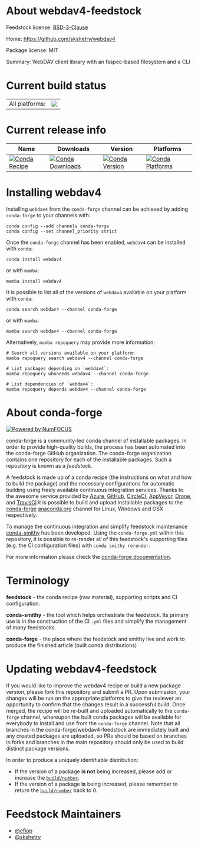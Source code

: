 About webdav4-feedstock
=======================

Feedstock license: [BSD-3-Clause](https://github.com/conda-forge/webdav4-feedstock/blob/main/LICENSE.txt)

Home: https://github.com/skshetry/webdav4

Package license: MIT

Summary: WebDAV client library with an fsspec-based filesystem and a CLI

Current build status
====================


<table><tr><td>All platforms:</td>
    <td>
      <a href="https://dev.azure.com/conda-forge/feedstock-builds/_build/latest?definitionId=13328&branchName=main">
        <img src="https://dev.azure.com/conda-forge/feedstock-builds/_apis/build/status/webdav4-feedstock?branchName=main">
      </a>
    </td>
  </tr>
</table>

Current release info
====================

| Name | Downloads | Version | Platforms |
| --- | --- | --- | --- |
| [![Conda Recipe](https://img.shields.io/badge/recipe-webdav4-green.svg)](https://anaconda.org/conda-forge/webdav4) | [![Conda Downloads](https://img.shields.io/conda/dn/conda-forge/webdav4.svg)](https://anaconda.org/conda-forge/webdav4) | [![Conda Version](https://img.shields.io/conda/vn/conda-forge/webdav4.svg)](https://anaconda.org/conda-forge/webdav4) | [![Conda Platforms](https://img.shields.io/conda/pn/conda-forge/webdav4.svg)](https://anaconda.org/conda-forge/webdav4) |

Installing webdav4
==================

Installing `webdav4` from the `conda-forge` channel can be achieved by adding `conda-forge` to your channels with:

```
conda config --add channels conda-forge
conda config --set channel_priority strict
```

Once the `conda-forge` channel has been enabled, `webdav4` can be installed with `conda`:

```
conda install webdav4
```

or with `mamba`:

```
mamba install webdav4
```

It is possible to list all of the versions of `webdav4` available on your platform with `conda`:

```
conda search webdav4 --channel conda-forge
```

or with `mamba`:

```
mamba search webdav4 --channel conda-forge
```

Alternatively, `mamba repoquery` may provide more information:

```
# Search all versions available on your platform:
mamba repoquery search webdav4 --channel conda-forge

# List packages depending on `webdav4`:
mamba repoquery whoneeds webdav4 --channel conda-forge

# List dependencies of `webdav4`:
mamba repoquery depends webdav4 --channel conda-forge
```


About conda-forge
=================

[![Powered by
NumFOCUS](https://img.shields.io/badge/powered%20by-NumFOCUS-orange.svg?style=flat&colorA=E1523D&colorB=007D8A)](https://numfocus.org)

conda-forge is a community-led conda channel of installable packages.
In order to provide high-quality builds, the process has been automated into the
conda-forge GitHub organization. The conda-forge organization contains one repository
for each of the installable packages. Such a repository is known as a *feedstock*.

A feedstock is made up of a conda recipe (the instructions on what and how to build
the package) and the necessary configurations for automatic building using freely
available continuous integration services. Thanks to the awesome service provided by
[Azure](https://azure.microsoft.com/en-us/services/devops/), [GitHub](https://github.com/),
[CircleCI](https://circleci.com/), [AppVeyor](https://www.appveyor.com/),
[Drone](https://cloud.drone.io/welcome), and [TravisCI](https://travis-ci.com/)
it is possible to build and upload installable packages to the
[conda-forge](https://anaconda.org/conda-forge) [anaconda.org](https://anaconda.org/)
channel for Linux, Windows and OSX respectively.

To manage the continuous integration and simplify feedstock maintenance
[conda-smithy](https://github.com/conda-forge/conda-smithy) has been developed.
Using the ``conda-forge.yml`` within this repository, it is possible to re-render all of
this feedstock's supporting files (e.g. the CI configuration files) with ``conda smithy rerender``.

For more information please check the [conda-forge documentation](https://conda-forge.org/docs/).

Terminology
===========

**feedstock** - the conda recipe (raw material), supporting scripts and CI configuration.

**conda-smithy** - the tool which helps orchestrate the feedstock.
                   Its primary use is in the construction of the CI ``.yml`` files
                   and simplify the management of *many* feedstocks.

**conda-forge** - the place where the feedstock and smithy live and work to
                  produce the finished article (built conda distributions)


Updating webdav4-feedstock
==========================

If you would like to improve the webdav4 recipe or build a new
package version, please fork this repository and submit a PR. Upon submission,
your changes will be run on the appropriate platforms to give the reviewer an
opportunity to confirm that the changes result in a successful build. Once
merged, the recipe will be re-built and uploaded automatically to the
`conda-forge` channel, whereupon the built conda packages will be available for
everybody to install and use from the `conda-forge` channel.
Note that all branches in the conda-forge/webdav4-feedstock are
immediately built and any created packages are uploaded, so PRs should be based
on branches in forks and branches in the main repository should only be used to
build distinct package versions.

In order to produce a uniquely identifiable distribution:
 * If the version of a package **is not** being increased, please add or increase
   the [``build/number``](https://docs.conda.io/projects/conda-build/en/latest/resources/define-metadata.html#build-number-and-string).
 * If the version of a package **is** being increased, please remember to return
   the [``build/number``](https://docs.conda.io/projects/conda-build/en/latest/resources/define-metadata.html#build-number-and-string)
   back to 0.

Feedstock Maintainers
=====================

* [@efiop](https://github.com/efiop/)
* [@skshetry](https://github.com/skshetry/)

